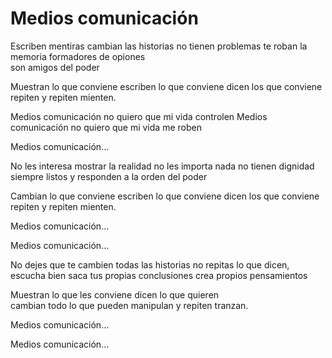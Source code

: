 Medios comunicación
===================

Escriben mentiras cambian las historias
no tienen problemas te roban la memoria 
formadores de opiones  
son amigos del poder

Muestran lo que conviene
escriben lo que conviene
dicen los que conviene
repiten y repiten mienten.

Medios comunicación
no quiero que mi vida controlen
Medios comunicación
no quiero que mi vida me roben

Medios comunicación...

No les interesa mostrar la realidad
no les importa nada no tienen dignidad
siempre listos y responden
a la orden del poder

Cambian lo que conviene
escriben lo que conviene
dicen los que conviene
repiten y repiten mienten.
 
Medios comunicación...

Medios comunicación...

No dejes que te cambien todas las historias
no repitas lo que dicen, escucha bien 
saca tus propias conclusiones
crea propios pensamientos

Muestran lo que les conviene
dicen lo que quieren  
cambian todo lo que pueden
manipulan y repiten tranzan.

Medios comunicación...

Medios comunicación...

